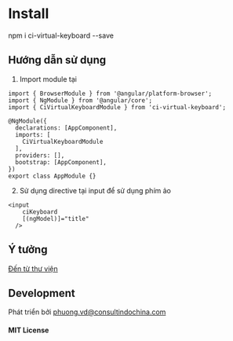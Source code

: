 # Install

npm i ci-virtual-keyboard --save

## Hướng dẫn sử dụng

1. Import module tại

```
import { BrowserModule } from '@angular/platform-browser';
import { NgModule } from '@angular/core';
import { CiVirtualKeyboardModule } from 'ci-virtual-keyboard';

@NgModule({
  declarations: [AppComponent],
  imports: [
    CiVirtualKeyboardModule
  ],
  providers: [],
  bootstrap: [AppComponent],
})
export class AppModule {}
```

2. Sử dụng directive tại input để sử dụng phím ảo

```:angular2html
<input
    ciKeyboard
    [(ngModel)]="title"
  />
```


## Ý tưởng
[Đến từ thư viện][Idea]

## Development
Phát triển bởi phuong.vd@consultindochina.com

#### MIT License

[Idea]: https://github.com/Iris0905/angular-onscreen-material-keyboard